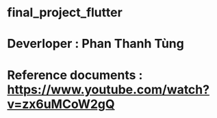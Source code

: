 # final_project_flutter

# Deverloper : Phan Thanh Tùng

# Reference documents : https://www.youtube.com/watch?v=zx6uMCoW2gQ
